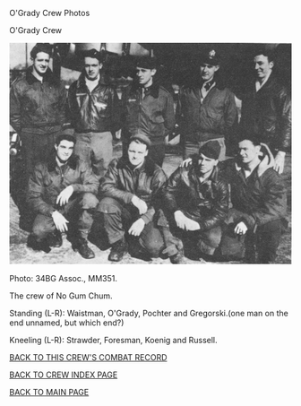 
O'Grady Crew Photos






 




O'Grady Crew  
  

![](OGrady.jpg)  

Photo: 34BG Assoc., MM351.  

The crew of No Gum Chum.  

Standing (L-R): Waistman, O'Grady, Pochter and Gregorski.(one man on the end unnamed, but which end?)  

Kneeling (L-R): Strawder, Foresman, Koenig and Russell.  
  

[BACK TO THIS CREW'S COMBAT RECORD](../crews/OGrady.md)  

[BACK TO CREW INDEX PAGE](../000crews.md)  

[BACK TO MAIN PAGE](../index.md)



